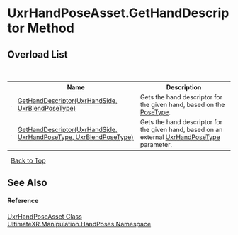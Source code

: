 # UxrHandPoseAsset.GetHandDescriptor Method 
 


## Overload List
&nbsp;<table><tr><th></th><th>Name</th><th>Description</th></tr><tr><td>![Public method](media/pubmethod.gif "Public method")</td><td><a href="M_UltimateXR_Manipulation_HandPoses_UxrHandPoseAsset_GetHandDescriptor">GetHandDescriptor(UxrHandSide, UxrBlendPoseType)</a></td><td>
Gets the hand descriptor for the given hand, based on the <a href="P_UltimateXR_Manipulation_HandPoses_UxrHandPoseAsset_PoseType">PoseType</a>.</td></tr><tr><td>![Public method](media/pubmethod.gif "Public method")</td><td><a href="M_UltimateXR_Manipulation_HandPoses_UxrHandPoseAsset_GetHandDescriptor_1">GetHandDescriptor(UxrHandSide, UxrHandPoseType, UxrBlendPoseType)</a></td><td>
Gets the hand descriptor for the given hand, based on an external <a href="T_UltimateXR_Manipulation_HandPoses_UxrHandPoseType">UxrHandPoseType</a> parameter.</td></tr></table>&nbsp;
<a href="#uxrhandposeasset.gethanddescriptor-method">Back to Top</a>

## See Also


#### Reference
<a href="T_UltimateXR_Manipulation_HandPoses_UxrHandPoseAsset">UxrHandPoseAsset Class</a><br /><a href="N_UltimateXR_Manipulation_HandPoses">UltimateXR.Manipulation.HandPoses Namespace</a><br />